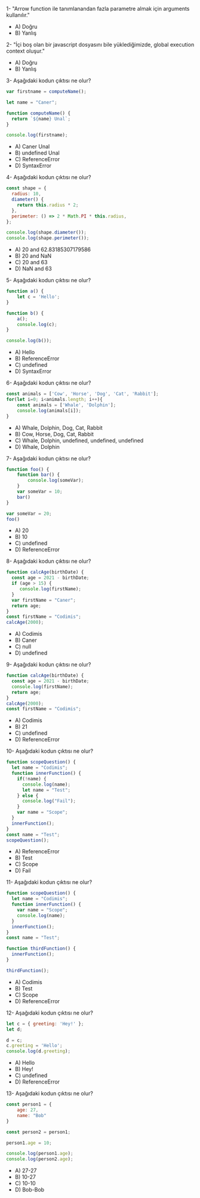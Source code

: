 1- "Arrow function ile tanımlanandan fazla parametre almak için arguments kullanılır."
   
* A) Doğru
* B) Yanlış
  
2- "İçi boş olan bir javascript dosyasını bile yüklediğimizde, global execution context oluşur."
   
* A) Doğru
* B) Yanlış
  
3- Aşağıdaki kodun çıktısı ne olur?
```javascript
var firstname = computeName();

let name = "Caner";

function computeName() {
  return `${name} Unal`;
}

console.log(firstname);
```
* A) Caner Unal
* B) undefined Unal
* C) ReferenceError
* D) SyntaxError

4- Aşağıdaki kodun çıktısı ne olur?
```javascript
const shape = {
  radius: 10,
  diameter() {
    return this.radius * 2;
  },
  perimeter: () => 2 * Math.PI * this.radius,
};

console.log(shape.diameter());
console.log(shape.perimeter());
```
* A) 20 and 62.83185307179586
* B) 20 and NaN
* C) 20 and 63
* D) NaN and 63

5- Aşağıdaki kodun çıktısı ne olur?

```javascript
function a() {
    let c = 'Hello';
}

function b() {
    a();
    console.log(c);
}

console.log(b());
```
* A) Hello
* B) ReferenceError
* C) undefined
* D) SyntaxError

6- Aşağıdaki kodun çıktısı ne olur?
```javascript
const animals = ['Cow', 'Horse', 'Dog', 'Cat', 'Rabbit'];
for(let i=0; i<animals.length; i++){
    const animals = ['Whale', 'Dolphin'];
    console.log(animals[i]);
}
```
* A) Whale, Dolphin, Dog, Cat, Rabbit
* B) Cow, Horse, Dog, Cat, Rabbit
* C) Whale, Dolphin, undefined, undefined, undefined
* D) Whale, Dolphin

7- Aşağıdaki kodun çıktısı ne olur?
```javascript
function foo() {
    function bar() {
        console.log(someVar);
    }
    var someVar = 10;
    bar()
}

var someVar = 20;
foo()
```
* A) 20
* B) 10
* C) undefined
* D) ReferenceError

8- Aşağıdaki kodun çıktısı ne olur?
```javascript
function calcAge(birthDate) {
  const age = 2021 - birthDate;
  if (age > 15) {
     console.log(firstName);
  }
  var firstName = "Caner";
  return age;
}
const firstName = "Codimis";
calcAge(2000);
```
* A) Codimis
* B) Caner
* C) null
* D) undefined

9- Aşağıdaki kodun çıktısı ne olur?
```javascript
function calcAge(birthDate) {
  const age = 2021 - birthDate;
  console.log(firstName);
  return age;
}
calcAge(2000);
const firstName = "Codimis";
```
* A) Codimis
* B) 21
* C) undefined
* D) ReferenceError

10- Aşağıdaki kodun çıktısı ne olur? 
```javascript
function scopeQuestion() {
  let name = "Codimis";
  function innerFunction() {
    if(!name) {
      console.log(name);
      let name = "Test";
    } else {
      console.log("Fail");
    }
    var name = "Scope";
  }
  innerFunction();
}
const name = "Test";
scopeQuestion();
```
* A) ReferenceError
* B) Test
* C) Scope
* D) Fail

11- Aşağıdaki kodun çıktısı ne olur?
```javascript
function scopeQuestion() {
  let name = "Codimis";
  function innerFunction() {
    var name = "Scope";
    console.log(name);
  }
  innerFunction();
}
const name = "Test";

function thirdFunction() {
  innerFunction();
}

thirdFunction();
```
* A) Codimis
* B) Test
* C) Scope
* D) ReferenceError

12- Aşağıdaki kodun çıktısı ne olur?
```javascript
let c = { greeting: 'Hey!' };
let d;

d = c;
c.greeting = 'Hello';
console.log(d.greeting);
```
* A) Hello
* B) Hey!
* C) undefined
* D) ReferenceError

13- Aşağıdaki kodun çıktısı ne olur?
```javascript
const person1 = {
    age: 27,
    name: "Bob"
}

const person2 = person1;

person1.age = 10;

console.log(person1.age);
console.log(person2.age);
```
* A) 27-27
* B) 10-27
* C) 10-10
* D) Bob-Bob
